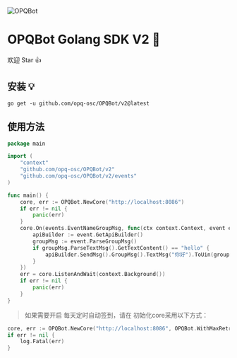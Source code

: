 ![OPQBot](https://socialify.git.ci/opq-osc/OPQBot/image?description=1&font=Jost&forks=1&issues=1&language=1&name=1&owner=1&pattern=Plus&pulls=1&stargazers=1&theme=Light)
# OPQBot Golang SDK V2 🎉
欢迎 Star 👍 

## 安装 💡

```shell
go get -u github.com/opq-osc/OPQBot/v2@latest
```

## 使用方法

```go
package main

import (
	"context"
	"github.com/opq-osc/OPQBot/v2"
	"github.com/opq-osc/OPQBot/v2/events"
)

func main() {
	core, err := OPQBot.NewCore("http://localhost:8086")
	if err != nil {
		panic(err)
	}
	core.On(events.EventNameGroupMsg, func(ctx context.Context, event events.IEvent) {
		apiBuilder := event.GetApiBuilder()
		groupMsg := event.ParseGroupMsg()
		if groupMsg.ParseTextMsg().GetTextContent() == "hello" {
			apiBuilder.SendMsg().GroupMsg().TextMsg("你好").ToUin(groupMsg.GetGroupUin()).Do(ctx)
		}
	})
	err = core.ListenAndWait(context.Background())
	if err != nil {
		panic(err)
	}
}
```

> 如果需要开启 每天定时自动签到，请在 初始化core采用以下方式：
```go
core, err := OPQBot.NewCore("http://localhost:8086", OPQBot.WithMaxRetryCount(5), OPQBot.WithAutoSignToken(qqbot, groupBot))
if err != nil {
    log.Fatal(err)
}
```